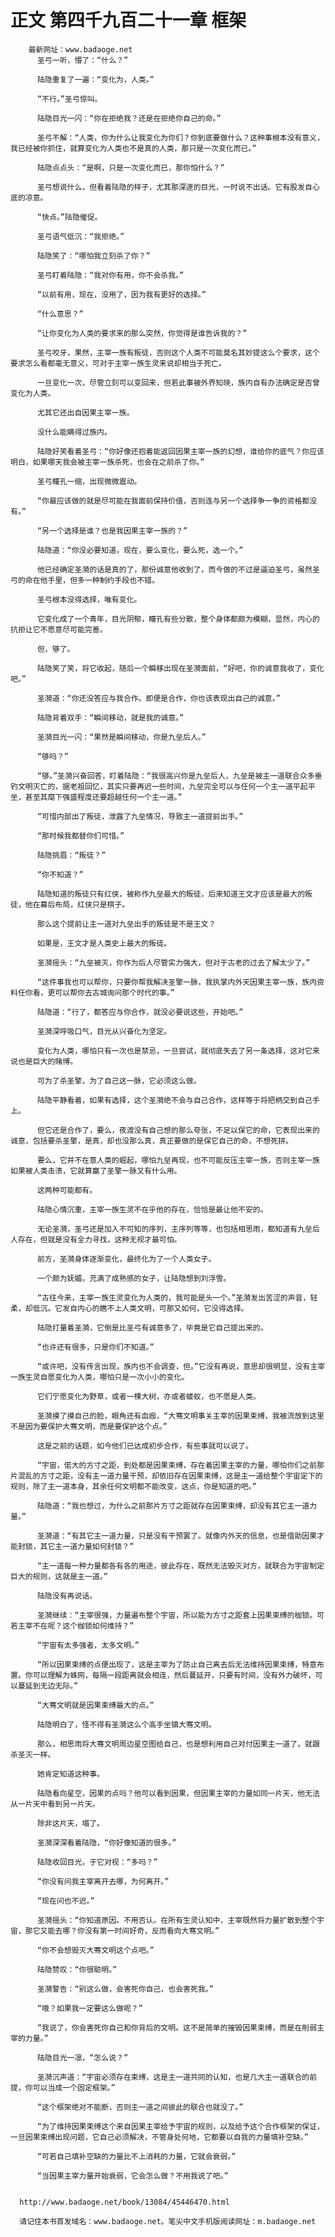 # 正文 第四千九百二十一章 框架
        最新网址：www.badaoge.net
          圣弓一听，懵了：“什么？”
      
          陆隐重复了一遍：“变化为，人类。”
      
          “不行。”圣弓惊叫。
      
          陆隐目光一闪：“你在拒绝我？还是在拒绝你自己的命。”
      
          圣弓不解：“人类，你为什么让我变化为你们？你到底要做什么？这种事根本没有意义，我已经被你抓住，就算变化为人类也不是真的人类，那只是一次变化而已。”
      
          陆隐点点头：“是啊，只是一次变化而已，那你怕什么？”
      
          圣弓想说什么，但看着陆隐的样子，尤其那深邃的目光，一时说不出话。它有股发自心底的凉意。
      
          “快点。”陆隐催促。
      
          圣弓语气低沉：“我拒绝。”
      
          陆隐笑了：“哪怕我立刻杀了你？”
      
          圣弓盯着陆隐：“我对你有用，你不会杀我。”
      
          “以前有用，现在，没用了，因为我有更好的选择。”
      
          “什么意思？”
      
          “让你变化为人类的要求来的那么突然，你觉得是谁告诉我的？”
      
          圣弓咬牙，果然，主宰一族有叛徒，否则这个人类不可能莫名其妙提这么个要求，这个要求怎么看都毫无意义，可对于主宰一族生灵来说却相当于死亡。
      
          一旦变化一次，尽管立刻可以变回来，但若此事被外界知晓，族内自有办法确定是否曾变化为人类。
      
          尤其它还出自因果主宰一族。
      
          没什么能瞒得过族内。
      
          陆隐好笑看着圣弓：“你好像还抱着能返回因果主宰一族的幻想，谁给你的底气？你应该明白，如果哪天我会被主宰一族杀死，也会在之前杀了你。”
      
          圣弓瞳孔一缩，出现微微震动。
      
          “你最应该做的就是尽可能在我面前保持价值，否则连与另一个选择争一争的资格都没有。”
      
          “另一个选择是谁？也是我因果主宰一族的？”
      
          陆隐道：“你没必要知道，现在，要么变化，要么死，选一个。”
      
          他已经确定圣漪的话是真的了，那份诚意他收到了，而今做的不过是逼迫圣弓，虽然圣弓的命在他手里，但多一种制约手段也不错。
      
          圣弓根本没得选择，唯有变化。
      
          它变化成了一个青年，目光阴郁，瞳孔有些分散，整个身体都颇为模糊，显然，内心的抗拒让它不愿意尽可能完善。
      
          但，够了。
      
          陆隐笑了笑，将它收起，随后一个瞬移出现在圣漪面前，“好吧，你的诚意我收了，变化吧。”
      
          圣漪道：“你还没答应与我合作。即便是合作，你也该表现出自己的诚意。”
      
          陆隐背着双手：“瞬间移动，就是我的诚意。”
      
          圣漪目光一闪：“果然是瞬间移动，你是九垒后人。”
      
          “够吗？”
      
          “够。”圣漪兴奋回答，盯着陆隐：“我很高兴你是九垒后人，九垒是被主一道联合众多垂钓文明灭亡的，据老祖回忆，其实只要再迟一些时间，九垒完全可以与任何一个主一道平起平坐，甚至其麾下强盛程度还要超越任何一个主一道。”
      
          “可惜内部出了叛徒，泄露了九垒情况，导致主一道提前出手。”
      
          “那时候我都替你们可惜。”
      
          陆隐挑眉：“叛徒？”
      
          “你不知道？”
      
          陆隐知道的叛徒只有红侠，被称作九垒最大的叛徒，后来知道王文才应该是最大的叛徒，他在幕后布局，红侠只是棋子。
      
          那么这个提前让主一道对九垒出手的叛徒是不是王文？
      
          如果是，王文才是人类史上最大的叛徒。
      
          圣漪摇头：“九垒被灭，你作为后人尽管实力强大，但对于古老的过去了解太少了。”
      
          “这件事我也可以帮你，只要你帮我解决圣擎一脉，我执掌内外天因果主宰一族，族内资料任你看，更可以帮你去古城询问那个时代的事。”
      
          陆隐道：“行了，都答应与你合作，就没必要说这些，开始吧。”
      
          圣漪深呼吸口气，目光从兴奋化为坚定。
      
          变化为人类，哪怕只有一次也是禁忌，一旦尝试，就彻底失去了另一条选择，这对它来说也是巨大的赌博。
      
          可为了杀圣擎，为了自己这一脉，它必须这么做。
      
          陆隐平静看着，如果有选择，这个圣漪绝不会与自己合作，这样等于将把柄交到自己手上。
      
          但它还是合作了，要么，夜渡没有自己想的那么夸张，不足以保它的命，它表现出来的诚意，包括要杀圣擎，是真，却也没那么真，真正要做的是保它自己的命，不想死拼。
      
          要么，它并不在意人类的崛起，哪怕九垒再现，也不可能反压主宰一族，否则主宰一族如果被人类击溃，它就算赢了圣擎一脉又有什么用。
      
          这两种可能都有。
      
          陆隐心情沉重，主宰一族生灵不在乎他的存在，恰恰是最让他不安的。
      
          无论圣漪，圣弓还是加入不可知的序列，主序列等等，也包括相思雨，都知道有九垒后人存在，但就是没有全力寻找，这种无视才最可怕。
      
          前方，圣漪身体逐渐变化，最终化为了一个人类女子。
      
          一个颇为妩媚，充满了成熟感的女子，让陆隐想到刘浮雪。
      
          “古往今来，主宰一族生灵变化为人类的，我可能是头一个。”圣漪发出苦涩的声音，轻柔，却低沉。它发自内心的瞧不上人类文明，可那又如何，它没得选择。
      
          陆隐打量着圣漪，它倒是比圣弓有诚意多了，毕竟是它自己提出来的。
      
          “也许还有很多，只是你们不知道。”
      
          “或许吧，没有传言出现，族内也不会调查，但。”它没有再说，意思却很明显，没有主宰一族生灵自愿变化为人类，哪怕只是一次小小的变化。
      
          它们宁愿变化为野草，或者一棵大树，亦或者蝼蚁，也不愿是人类。
      
          圣漪摸了摸自己的脸，眼角还有血痂，“大骞文明事关主宰的因果束缚，我被流放到这里不是因为要保护大骞文明，而是要保护这个点。”
      
          这是之前的话题，如今他们已达成初步合作，有些事就可以说了。
      
          “宇宙，偌大的方寸之距，到处都是因果束缚，存在着因果主宰的力量，哪怕你们之前那片混乱的方寸之距，没有主一道力量干预，却依旧存在因果束缚，这是主一道给整个宇宙定下的规则，除了主一道本身，其余任何文明都不能改变，这点，你是知道的吧。”
      
          陆隐道：“我也想过，为什么之前那片方寸之距就存在因果束缚，却没有其它主一道力量。”
      
          圣漪道：“有其它主一道力量，只是没有干预罢了。就像内外天的信息，也是借助因果才能封锁，其它主一道力量如何封锁？”
      
          “主一道每一种力量都各有各的用途，彼此存在，既然无法毁灭对方，就联合为宇宙制定巨大的规则，这就是主一道。”
      
          陆隐没有再说话。
      
          圣漪继续：“主宰很强，力量遍布整个宇宙，所以能为方寸之距套上因果束缚的枷锁。可若主宰不在呢？这个枷锁如何维持？”
      
          “宇宙有太多强者，太多文明。”
      
          “所以因果束缚的点便出现了，这是主宰为了防止自己离去后无法维持因果束缚，特意布置。你可以理解为蛛网，每隔一段距离就会相连，然后蔓延开，只要有时间，没有外力破坏，可以蔓延到无边无际。”
      
          “大骞文明就是因果束缚最大的点。”
      
          陆隐明白了，怪不得有圣漪这么个高手坐镇大骞文明。
      
          那么，相思雨将大骞文明周边星空图给自己，也是想利用自己对付因果主一道了。就跟杀圣灭一样。
      
          她肯定知道这种事。
      
          陆隐看向星空，因果的点吗？他可以看到因果，但因果主宰的力量如同一片天，他无法从一片天中看到另一片天。
      
          除非这片天，塌了。
      
          圣漪深深看着陆隐，“你好像知道的很多。”
      
          陆隐收回目光，于它对视：“多吗？”
      
          “你没有问我主宰离开去哪，为何离开。”
      
          “现在问也不迟。”
      
          圣漪摇头：“你知道原因。不用否认。在所有生灵认知中，主宰既然将力量扩散到整个宇宙，那它又能去哪？你没有第一时间好奇，反而看向大骞文明。”
      
          “你不会想毁灭大骞文明这个点吧。”
      
          陆隐赞叹：“你很聪明。”
      
          圣漪警告：“别这么做，会害死你自己，也会害死我。”
      
          “哦？如果我一定要这么做呢？”
      
          “我说了，你会害死你自己和你背后的文明。这不是简单的摧毁因果束缚，而是在削弱主宰的力量。”
      
          陆隐目光一凛，“怎么说？”
      
          圣漪沉声道：“宇宙必须存在束缚，这是主一道共同的认知，也是几大主一道联合的前提，你可以当成一个固定框架。”
      
          “这个框架绝对不能断，否则主一道之间彼此的联合也就没了。”
      
          “为了维持因果束缚这个来自因果主宰给予宇宙的规则，以及给予这个合作框架的保证，一旦因果束缚出现问题，它自己必须解决，不管身处何地，它都要以自我的力量填补空缺。”
      
          “可若自己填补空缺的力量比不上消耗的力量，它就会衰弱。”
      
          “当因果主宰力量开始衰弱，它会怎么做？不用我说了吧。”
      
      
      http://www.badaoge.net/book/13084/45446470.html
      
      请记住本书首发域名：www.badaoge.net。笔尖中文手机版阅读网址：m.badaoge.net